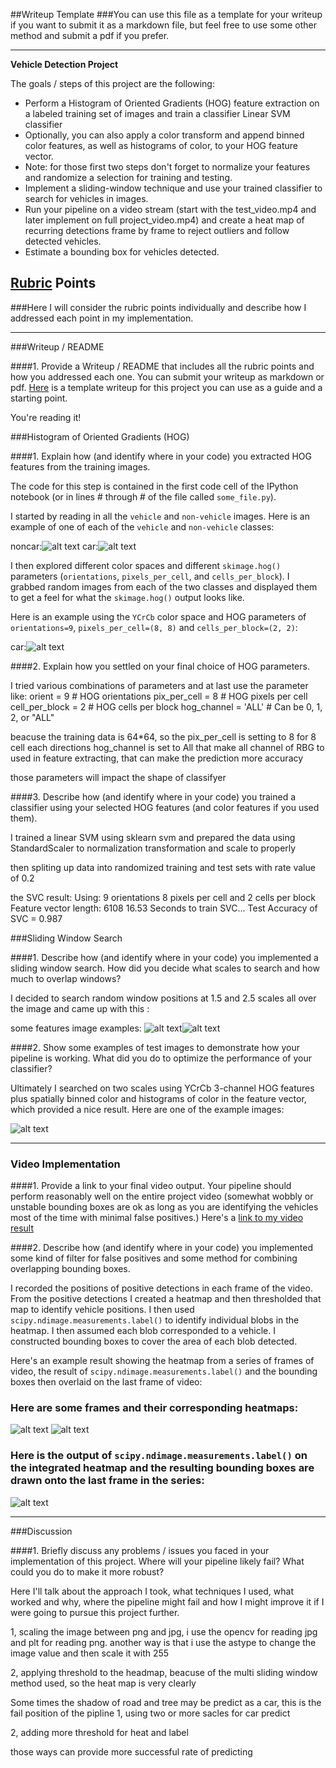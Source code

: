 ##Writeup Template
###You can use this file as a template for your writeup if you want to submit it as a markdown file, but feel free to use some other method and submit a pdf if you prefer.

---

**Vehicle Detection Project**

The goals / steps of this project are the following:

* Perform a Histogram of Oriented Gradients (HOG) feature extraction on a labeled training set of images and train a classifier Linear SVM classifier
* Optionally, you can also apply a color transform and append binned color features, as well as histograms of color, to your HOG feature vector. 
* Note: for those first two steps don't forget to normalize your features and randomize a selection for training and testing.
* Implement a sliding-window technique and use your trained classifier to search for vehicles in images.
* Run your pipeline on a video stream (start with the test_video.mp4 and later implement on full project_video.mp4) and create a heat map of recurring detections frame by frame to reject outliers and follow detected vehicles.
* Estimate a bounding box for vehicles detected.

## [Rubric](https://review.udacity.com/#!/rubrics/513/view) Points
###Here I will consider the rubric points individually and describe how I addressed each point in my implementation.  

---
###Writeup / README

####1. Provide a Writeup / README that includes all the rubric points and how you addressed each one.  You can submit your writeup as markdown or pdf.  [Here](https://github.com/udacity/CarND-Vehicle-Detection/blob/master/writeup_template.md) is a template writeup for this project you can use as a guide and a starting point.  

You're reading it!

###Histogram of Oriented Gradients (HOG)

####1. Explain how (and identify where in your code) you extracted HOG features from the training images.

The code for this step is contained in the first code cell of the IPython notebook (or in lines # through # of the file called `some_file.py`).  

I started by reading in all the `vehicle` and `non-vehicle` images.  Here is an example of one of each of the `vehicle` and `non-vehicle` classes:

noncar:![alt text](.\output_images\noncar.png)
car:![alt text](.\output_images\car.png)

I then explored different color spaces and different `skimage.hog()` parameters (`orientations`, `pixels_per_cell`, and `cells_per_block`).  I grabbed random images from each of the two classes and displayed them to get a feel for what the `skimage.hog()` output looks like.

Here is an example using the `YCrCb` color space and HOG parameters of `orientations=9`, `pixels_per_cell=(8, 8)` and `cells_per_block=(2, 2)`:


car:![alt text](.\output_images\hog.jpg)

####2. Explain how you settled on your final choice of HOG parameters.

I tried various combinations of parameters and at last use the parameter like:
orient = 9  # HOG orientations
pix_per_cell = 8 # HOG pixels per cell
cell_per_block = 2 # HOG cells per block
hog_channel = 'ALL' # Can be 0, 1, 2, or "ALL"


beacuse the training data is 64*64, so the pix_per_cell is setting to 8 for 8 cell each directions
hog_channel is set to All that make all channel of RBG to used in feature extracting, that can make the prediction more accuracy

those parameters will impact the shape of classifyer


####3. Describe how (and identify where in your code) you trained a classifier using your selected HOG features (and color features if you used them).

I trained a linear SVM using sklearn svm and prepared the data using StandardScaler to normalization transformation and scale to properly

then spliting up data into randomized training and test sets with rate value of 0.2

the SVC result:
Using: 9 orientations 8 pixels per cell and 2 cells per block
Feature vector length: 6108
16.53 Seconds to train SVC...
Test Accuracy of SVC =  0.987

###Sliding Window Search

####1. Describe how (and identify where in your code) you implemented a sliding window search.  How did you decide what scales to search and how much to overlap windows?

I decided to search random window positions at 1.5 and 2.5 scales all over the image and came up with this :

some features image examples: ![alt text](.\output_images\extractfeatures.png)![alt text](.\output_images\spetailbinning.png)

####2. Show some examples of test images to demonstrate how your pipeline is working.  What did you do to optimize the performance of your classifier?

Ultimately I searched on two scales using YCrCb 3-channel HOG features plus spatially binned color and histograms of color in the feature vector, which provided a nice result.  Here are one of the example images:

![alt text](.\output_images\slidewindow.png)

---

### Video Implementation

####1. Provide a link to your final video output.  Your pipeline should perform reasonably well on the entire project video (somewhat wobbly or unstable bounding boxes are ok as long as you are identifying the vehicles most of the time with minimal false positives.)
Here's a [link to my video result](./output.mp4)


####2. Describe how (and identify where in your code) you implemented some kind of filter for false positives and some method for combining overlapping bounding boxes.

I recorded the positions of positive detections in each frame of the video.  From the positive detections I created a heatmap and then thresholded that map to identify vehicle positions.  I then used `scipy.ndimage.measurements.label()` to identify individual blobs in the heatmap.  I then assumed each blob corresponded to a vehicle.  I constructed bounding boxes to cover the area of each blob detected.  

Here's an example result showing the heatmap from a series of frames of video, the result of `scipy.ndimage.measurements.label()` and the bounding boxes then overlaid on the last frame of video:

### Here are some frames and their corresponding heatmaps:

![alt text](.\output_images\histogram.png)
![alt text](.\output_images\findcar.png)

### Here is the output of `scipy.ndimage.measurements.label()` on the integrated heatmap and the resulting bounding boxes are drawn onto the last frame in the series:
![alt text](.\output_images\carpositions.png)



---

###Discussion

####1. Briefly discuss any problems / issues you faced in your implementation of this project.  Where will your pipeline likely fail?  What could you do to make it more robust?

Here I'll talk about the approach I took, what techniques I used, what worked and why, where the pipeline might fail and how I might improve it if I were going to pursue this project further.  

1, scaling the image between png and jpg, i use the opencv for reading jpg and plt for reading png. another way is that i use the astype to change the image value and then scale it with 255

2, applying threshold to the headmap, beacuse of the multi sliding window method used, so the heat map is very clearly


Some times the shadow of road and tree may be predict as a car, this is the fail position of the pipline
1, using two or more sacles for car predict

2, adding more threshold for heat and label

those ways can provide more successful rate of predicting   
